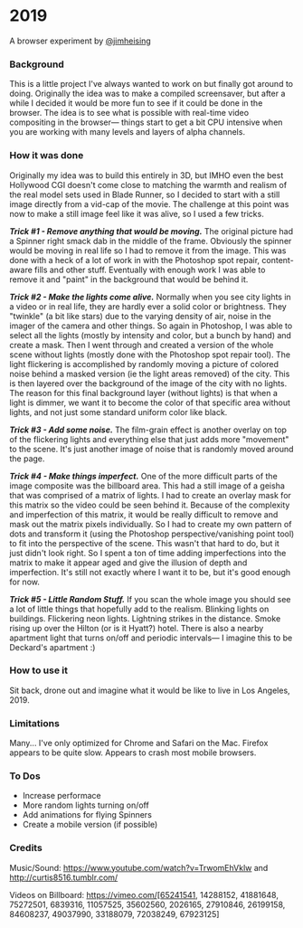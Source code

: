 2019
====

A browser experiment by [@jimheising](http://twitter.com/jimheising)

### Background

This is a little project I've always wanted to work on but finally got around to doing. Originally the idea was to make a compiled screensaver, but after a while I decided it would be more fun to see if it could be done in the browser. The idea is to see what is possible with real-time video compositing in the browser— things start to get a bit CPU intensive when you are working with many levels and layers of alpha channels.

### How it was done

Originally my idea was to build this entirely in 3D, but IMHO even the best Hollywood CGI doesn't come close to matching the warmth and realism of the real model sets used in Blade Runner, so I decided to start with a still image directly from a vid-cap of the movie. The challenge at this point was now to make a still image feel like it was alive, so I used a few tricks.

***Trick #1 - Remove anything that would be moving.*** The original picture had a Spinner right smack dab in the middle of the frame. Obviously the spinner would be moving in real life so I had to remove it from the image. This was done with a heck of a lot of work in with the Photoshop spot repair, content-aware fills and other stuff. Eventually with enough work I was able to remove it and "paint" in the background that would be behind it.

***Trick #2 - Make the lights come alive.*** Normally when you see city lights in a video or in real life, they are hardly ever a solid color or brightness. They "twinkle" (a bit like stars) due to the varying density of air, noise in the imager of the camera and other things. So again in Photoshop, I was able to select all the lights (mostly by intensity and color, but a bunch by hand) and create a mask. Then I went through and created a version of the whole scene without lights (mostly done with the Photoshop spot repair tool). The light flickering is accomplished by randomly moving a picture of colored noise behind a masked version (ie the light areas removed) of the city. This is then layered over the background of the image of the city with no lights. The reason for this final background layer (without lights) is that when a light is dimmer, we want it to become the color of that specific area without lights, and not just some standard uniform color like black.

***Trick #3 - Add some noise.*** The film-grain effect is another overlay on top of the flickering lights and everything else that just adds more "movement" to the scene. It's just another image of noise that is randomly moved around the page.

***Trick #4 - Make things imperfect.*** One of the more difficult parts of the image composite was the billboard area. This had a still image of a geisha that was comprised of a matrix of lights. I had to create an overlay mask for this matrix so the video could be seen behind it. Because of the complexity and imperfection of this matrix, it would be really difficult to remove and mask out the matrix pixels individually. So I had to create my own pattern of dots and transform it (using the Photoshop perspective/vanishing point tool) to fit into the perspective of the scene. This wasn't that hard to do, but it just didn't look right. So I spent a ton of time adding imperfections into the matrix to make it appear aged and give the illusion of depth and imperfection. It's still not exactly where I want it to be, but it's good enough for now.

***Trick #5 - Little Random Stuff.*** If you scan the whole image you should see a lot of little things that hopefully add to the realism. Blinking lights on buildings. Flickering neon lights. Lightning strikes in the distance. Smoke rising up over the Hilton (or is it Hyatt?) hotel. There is also a nearby apartment light that turns on/off and periodic intervals— I imagine this to be Deckard's apartment :)

### How to use it

Sit back, drone out and imagine what it would be like to live in Los Angeles, 2019.

### Limitations

Many... I've only optimized for Chrome and Safari on the Mac. Firefox appears to be quite slow. Appears to crash most mobile browsers.

### To Dos

- Increase performace
- More random lights turning on/off
- Add animations for flying Spinners
- Create a mobile version (if possible)

### Credits

Music/Sound: https://www.youtube.com/watch?v=TrwomEhVklw and http://curtis8516.tumblr.com/

Videos on Billboard: https://vimeo.com/[65241541, 14288152, 41881648, 75272501, 6839316, 11057525, 35602560, 2026165, 27910846, 26199158, 84608237, 49037990, 33188079, 72038249, 67923125]
